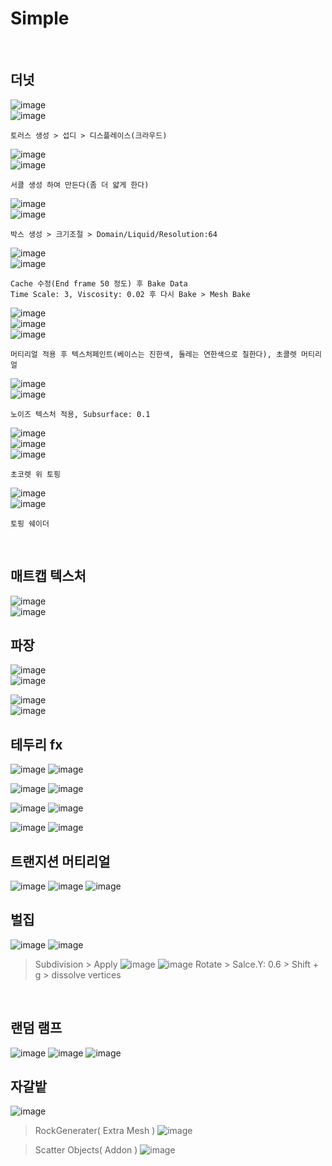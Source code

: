 Simple
============
<br>

더넛
------
![image](https://user-images.githubusercontent.com/30430227/125928018-7e0a5538-916b-4ab4-a2bf-483746cf355c.png)  
![image](https://user-images.githubusercontent.com/30430227/125928832-e59f9ed2-258e-4a0c-a624-5137a0a59d12.png)
```
토러스 생성 > 섭디 > 디스플레이스(크라우드) 
```

![image](https://user-images.githubusercontent.com/30430227/125928199-1f7e0de3-bbed-4afd-a024-64dbb293f22e.png)  
![image](https://user-images.githubusercontent.com/30430227/125928879-22360def-5a84-4d11-a5e3-b73ccbc83d64.png)
```
서클 생성 하여 만든다(좀 더 얇게 한다)
```

![image](https://user-images.githubusercontent.com/30430227/125928647-3d7a46ac-8c87-4e6b-aee8-0834d447bc47.png)  
![image](https://user-images.githubusercontent.com/30430227/125928458-4b082b15-c33f-4a2e-aed3-059d472767c7.png)
```
박스 생성 > 크기조절 > Domain/Liquid/Resolution:64
```

![image](https://user-images.githubusercontent.com/30430227/125929149-94d5a504-8a0f-4798-a608-1c129005177c.png)  
![image](https://user-images.githubusercontent.com/30430227/125931364-f9c31c89-2acf-47c8-a3f6-e992d2088671.png)
```
Cache 수정(End frame 50 정도) 후 Bake Data
Time Scale: 3, Viscosity: 0.02 후 다시 Bake > Mesh Bake
```

![image](https://user-images.githubusercontent.com/30430227/125931471-14071ba5-8273-43e5-b4b1-1d026baab126.png)  
![image](https://user-images.githubusercontent.com/30430227/125932464-8de20269-0c88-45ca-bc6c-ed2d8adc4cc8.png)  
![image](https://user-images.githubusercontent.com/30430227/125932647-f12bea81-2178-4b26-933c-2522c66e8617.png)
```
머티리얼 적용 후 텍스처페인트(베이스는 진한색, 둘레는 연한색으로 칠한다), 초콜렛 머티리얼
```

![image](https://user-images.githubusercontent.com/30430227/125937441-ba575edd-279e-4ee0-8e41-6a3ce0a13c5d.png)  
![image](https://user-images.githubusercontent.com/30430227/125937396-9b203065-3408-4230-8637-8e23b8a48272.png)
```
노이즈 텍스처 적용, Subsurface: 0.1
```

![image](https://user-images.githubusercontent.com/30430227/125938724-39cb020c-3151-41c7-b837-4354e17fd3ef.png)  
![image](https://user-images.githubusercontent.com/30430227/125938684-39a22af5-d57f-4146-8382-9b67d367dd94.png)  
![image](https://user-images.githubusercontent.com/30430227/125938584-5ff2e01d-4513-443c-bc77-4efca1772f00.png)
```
초코렛 위 토핑
```

![image](https://user-images.githubusercontent.com/30430227/125939059-9a7819e7-2190-4968-be9a-7978d6769952.png)  
![image](https://user-images.githubusercontent.com/30430227/125939027-51bb5968-f78f-41e2-afb5-e57c95dd021e.png)
```
토핑 쉐이더
```
<br>

매트캡 텍스처
--------------
![image](https://user-images.githubusercontent.com/30430227/126565534-b2f56521-6dc8-4348-8475-ed972d105bde.png)  
![image](https://user-images.githubusercontent.com/30430227/126565564-a5268ff1-edff-42cc-8bd7-c9ba94165921.png)
<br>

 파장
----------
![image](https://user-images.githubusercontent.com/30430227/126566480-f9d455b1-814c-463e-b0b3-cb3bc4ad89ad.png)  
![image](https://user-images.githubusercontent.com/30430227/126566506-e8a60c61-f44c-4e2c-be60-8d088dc26477.png)

![image](https://user-images.githubusercontent.com/30430227/126566861-852d5892-1e24-4580-b93e-0ebc883bbfa8.png)  
![image](https://user-images.githubusercontent.com/30430227/126566907-e11e07cb-d248-4701-b715-b866c792793f.png)
<br>

테두리 fx
------------
![image](https://user-images.githubusercontent.com/30430227/126567150-e6019576-b27f-4ec9-8c14-02ac300b7922.png)
![image](https://user-images.githubusercontent.com/30430227/126567394-32dcb413-e778-46ab-99b1-9cb04337b2ae.png)

![image](https://user-images.githubusercontent.com/30430227/126567557-b8ceecc5-4faa-457e-9f13-981c8c788082.png)
![image](https://user-images.githubusercontent.com/30430227/126567591-7b60285a-4246-443b-808c-147799b6a798.png)

![image](https://user-images.githubusercontent.com/30430227/126567816-c6868670-9a54-4ea7-ba2e-d3a04f58f8f4.png)
![image](https://user-images.githubusercontent.com/30430227/126567835-69dde0ea-4d5a-4db4-8ab4-1ef6d90036fc.png)

![image](https://user-images.githubusercontent.com/30430227/126567987-b1ed5130-65dc-4aed-b804-62cf317c547c.png)
![image](https://user-images.githubusercontent.com/30430227/126568119-a1552cb9-1264-4cee-ab95-efaf9c65848d.png)
<br>

트랜지션 머티리얼
-----------------
![image](https://user-images.githubusercontent.com/30430227/126727343-d217ff58-691a-4293-af27-36a54c917f94.png)
![image](https://user-images.githubusercontent.com/30430227/126727384-f48e9916-3406-4b72-b32d-d5fb94bb4d54.png)
![image](https://user-images.githubusercontent.com/30430227/126727403-74b4e41b-1dbe-46f9-bc5e-e4ff26c6e509.png)
<br>

벌집
-----
![image](https://user-images.githubusercontent.com/30430227/128960006-993f4c13-b2cc-428b-be4c-f7e81bfbe45f.png)
![image](https://user-images.githubusercontent.com/30430227/128960053-9d6bab52-0144-49d9-a4bb-32781cdf1247.png)
> Subdivision > Apply
![image](https://user-images.githubusercontent.com/30430227/128960141-27b3310b-d793-4333-b9f0-eec53762901d.png)
![image](https://user-images.githubusercontent.com/30430227/128960241-0c56a964-54f7-445f-84ce-5b7c2f7722dc.png)
> Rotate > Salce.Y: 0.6 > Shift + g > dissolve vertices
<br>

랜덤 램프
------------
![image](https://user-images.githubusercontent.com/30430227/121127701-23a1f200-c865-11eb-8cba-0c5999650bbd.png)
![image](https://user-images.githubusercontent.com/30430227/121127804-4d5b1900-c865-11eb-9f31-89e6e0b12432.png)
![image](https://user-images.githubusercontent.com/30430227/121127744-34eafe80-c865-11eb-9b6c-2093d1e03869.png)
<br>

자갈밭
----------
![image](https://user-images.githubusercontent.com/30430227/128436677-8f619010-d6c3-46d1-814f-16973c335239.png)

> RockGenerater( Extra Mesh )
![image](https://user-images.githubusercontent.com/30430227/128436703-344d8071-023b-4b61-9279-2876c140ebea.png)

> Scatter Objects( Addon )
![image](https://user-images.githubusercontent.com/30430227/128436771-b18b83d7-e640-4868-a837-92f226d64856.png)


